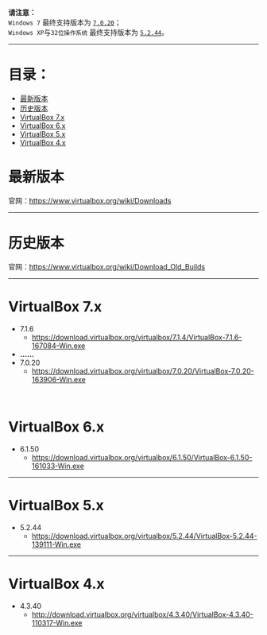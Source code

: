 **请注意：**  
`Windows 7` 最终支持版本为 [`7.0.20`](#virtualbox-7.x)；  
`Windows XP`与`32位操作系统` 最终支持版本为 [`5.2.44`](#virtualbox-5.x)。  

<hr>

# 目录：
* [最新版本](#最新版本)
* [历史版本](#历史版本)
* [VirtualBox 7.x](#virtualbox-7.x)
* [VirtualBox 6.x](#virtualbox-6.x)
* [VirtualBox 5.x](#virtualbox-5.x)
* [VirtualBox 4.x](#virtualbox-4.x)

# 最新版本
官网：https://www.virtualbox.org/wiki/Downloads

<hr>

# 历史版本
官网：https://www.virtualbox.org/wiki/Download_Old_Builds

<hr>

# VirtualBox 7.x

* 7.1.6
	* https://download.virtualbox.org/virtualbox/7.1.4/VirtualBox-7.1.6-167084-Win.exe
* **……**
* 7.0.20
	* https://download.virtualbox.org/virtualbox/7.0.20/VirtualBox-7.0.20-163906-Win.exe

<br>

# VirtualBox 6.x

* 6.1.50
	* https://download.virtualbox.org/virtualbox/6.1.50/VirtualBox-6.1.50-161033-Win.exe
	
<hr>

# VirtualBox 5.x

* 5.2.44
	* https://download.virtualbox.org/virtualbox/5.2.44/VirtualBox-5.2.44-139111-Win.exe

<hr>

# VirtualBox 4.x

* 4.3.40
	* http://download.virtualbox.org/virtualbox/4.3.40/VirtualBox-4.3.40-110317-Win.exe